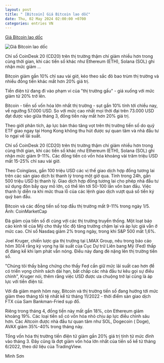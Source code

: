```yaml
---
layout: post
title: " [Bitcoin] Giá Bitcoin lao dốc"
date: Thu, 02 May 2024 02:00:00 +0700
categories: entries VN
---
```

[Giá Bitcoin lao dốc](https://vnexpress.net/gia-bitcoin-lao-doc-4740746.html)

![Giá Bitcoin lao dốc](https://vcdn1-kinhdoanh.vnecdn.net/2024/05/01/bitcoincnbcEEOU171047546817171-8707-4459-1714549448.jpg?w=1200&h=0&q=100&dpr=1&fit=crop&s=oIh_Flhzg6eEzazuOVWVrg)

Chỉ số CoinDesk 20 (CD20) trên thị trường thậm chí giảm nhiều hơn trong cùng thời gian, khi các tiền số khác như Ethereum (ETH), Solana (SOL) ghi nhận mức giảm ...

Bitcoin giảm gần 10% chỉ sau vài giờ, kéo theo sắc đỏ bao trùm thị trường và nhiều đồng tiền khác mất hơn 20% giá trị.

Tiền điện tử đang đi vào phạm vi của "thị trường gấu" - giá xuống với mức giảm từ 20% trở lên.

Bitcoin - tiền số vốn hóa lớn nhất thị trường - sụt gần 10% tính tới chiều nay, về ngưỡng 57.000 USD. So với mức cao nhất mọi thời đại trên 73.000 USD đạt được vào giữa tháng 3, đồng tiền này mất hơn 20% giá trị.

Theo giới phân tích, áp lực bán tháo tăng vọt trên thị trường tiền số do quỹ ETF giao ngay tại Hong Kong không thu hút được sự quan tâm và nhà đầu tư lo ngại về lãi suất.

Chỉ số CoinDesk 20 (CD20) trên thị trường thậm chí giảm nhiều hơn trong cùng thời gian, khi các tiền số khác như Ethereum (ETH), Solana (SOL) ghi nhận mức giảm 9-11%. Các đồng tiền có vốn hóa khoảng vài trăm triệu USD mất 15-25% chỉ sau vài giờ.

Theo Coinglass, gần 100 triệu USD các vị thế giao dịch hợp đồng tương lai trên các sàn giao dịch bị thanh lý trong một giờ qua. Tính trong 24h, gần 500 triệu USD bị thanh lý. Giao dịch hợp đồng tương lai cho phép nhà đầu tư sử dụng đòn bẩy quy mô lớn, có thể lên tới 50-100 lần vốn ban đầu. Việc thanh lý diễn ra khi mức thua lỗ của các lệnh giao dịch vượt quá số tiền ký quỹ ban đầu.

Bitcoin và các đồng tiền số top đầu thị trường mất 9-11% trong ngày 1/5. Ảnh: CoinMarketCap

Đà giảm của tiền số đi cùng với các thị trường truyền thống. Một loạt báo cáo kinh tế của Mỹ cho thấy tốc độ tăng trưởng chậm lại và áp lực giá vẫn ở mức cao. Chỉ số Nasdaq giảm 2% trong ngày, trong khi S&P 500 mất 1,6%.

Joel Kruger, chiến lược gia thị trường tại LMAX Group, nêu trong báo cáo hôm 30/4 rằng kỳ vọng hạ lãi suất của Cục Dự trữ Liên bang Mỹ (Fed) thấp đi đáng kể khi lạm phát vẫn nóng. Điều này đang đè nặng lên thị trường tiền số.

"Chúng tôi thấy bằng chứng cho thấy Fed cần giữ mức lãi suất cao hơn để có triển vọng chính sách dài hạn, bất chấp các nhà đầu tư kêu gọi sự điều chỉnh", Kruger nói, thêm rằng việc USD được ưa chuộng trở lại cũng là áp lực với tiền điện tử.

Với đà giảm mạnh hôm nay, Bitcoin và thị trường tiền số đang hướng tới mức giảm theo tháng tồi tệ nhất kể từ tháng 11/2022 - thời điểm sàn giao dịch FTX của Sam Bankman-Fried sụp đổ.

Riêng trong tháng 4, đồng tiền này mất gần 18%, còn Ethereum giảm khoảng 19%. Các loại tiền số có vốn hóa nhỏ chịu áp lực điều chỉnh sâu hơn. Các Altcoin được nhà đầu tư quan tâm như SOL, Dogecoin ( Doge), AVAX giảm 35%-40% trong tháng này.

Tổng vốn hóa thị trường tiền điện tử giảm gần 20% giá trị tính từ mức đỉnh vào tháng 3. Đây cũng là đợt giảm vốn hóa lớn nhất của tiền số kể từ tháng 6/2022, theo dữ liệu của TradingView.

Minh Sơn

